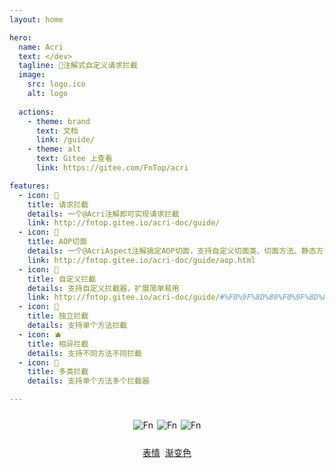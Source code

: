 ```yaml
---
layout: home

hero:
  name: Acri
  text: </dev>
  tagline: 🍍注解式自定义请求拦截
  image:
    src: logo.ico
    alt: logo
    
  actions:
    - theme: brand
      text: 文档
      link: /guide/
    - theme: alt
      text: Gitee 上查看
      link: https://gitee.com/FnTop/acri

features:
  - icon: 🍌
    title: 请求拦截
    details: 一个@Acri注解即可实现请求拦截
    link: http://fntop.gitee.io/acri-doc/guide/
  - icon: 🥝
    title: AOP切面
    details: 一个@AcriAspect注解搞定AOP切面，支持自定义切面类、切面方法、静态方法，扩展简单易用。完全实现业务与代码分离
    link: http://fntop.gitee.io/acri-doc/guide/aop.html
  - icon: 🍉
    title: 自定义拦截
    details: 支持自定义拦截器，扩展简单易用
    link: http://fntop.gitee.io/acri-doc/guide/#%F0%9F%8D%89%F0%9F%8D%89%E8%87%AA%E5%AE%9A%E4%B9%89%E6%8B%A6%E6%88%AA
  - icon: 🍊
    title: 独立拦截
    details: 支持单个方法拦截
  - icon: 🫐
    title: 相异拦截
    details: 支持不同方法不同拦截
  - icon: 🍐
    title: 多类拦截
    details: 支持单个方法多个拦截器

---
```


<div style="display: flex; justify-content: center; margin:20px">  
    <img style="margin: 5px 3px" src="https://gitee.com/FnTop/acri/badge/star.svg?theme=light" alt="Fn">
    <img style="margin: 5px 3px" src="https://gitee.com/FnTop/acri/badge/fork.svg?theme=dark" alt="Fn">
    <img style="margin: 5px 3px" src="https://img.shields.io/badge/version-1.3.0-green" alt="Fn">
</div>
<div align="center">
<a  href="https://www.emojiall.com">表情</a>&nbsp;
<a  href="https://webkul.github.io/coolhue/">渐变色</a>
</div>



